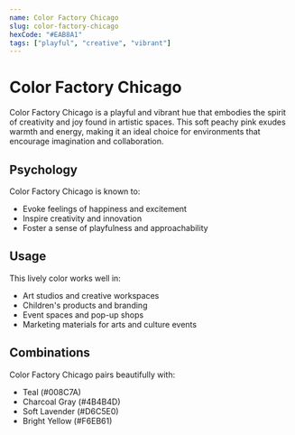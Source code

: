 ```yaml
---
name: Color Factory Chicago
slug: color-factory-chicago
hexCode: "#EAB8A1"
tags: ["playful", "creative", "vibrant"]
---
```


# Color Factory Chicago

Color Factory Chicago is a playful and vibrant hue that embodies the spirit of creativity and joy found in artistic spaces. This soft peachy pink exudes warmth and energy, making it an ideal choice for environments that encourage imagination and collaboration.

## Psychology

Color Factory Chicago is known to:
- Evoke feelings of happiness and excitement
- Inspire creativity and innovation
- Foster a sense of playfulness and approachability

## Usage

This lively color works well in:
- Art studios and creative workspaces
- Children's products and branding
- Event spaces and pop-up shops
- Marketing materials for arts and culture events

## Combinations

Color Factory Chicago pairs beautifully with:
- Teal (#008C7A)
- Charcoal Gray (#4B4B4D)
- Soft Lavender (#D6C5E0)
- Bright Yellow (#F6EB61)